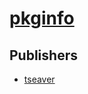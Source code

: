 # [pkginfo](https://pypi.org/project/pkginfo)



## Publishers
- [tseaver](https://pypi.org/user/tseaver)

